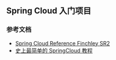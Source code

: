## Spring Cloud 入门项目

### 参考文档

- [Spring Cloud Reference Finchley SR2](https://cloud.spring.io/spring-cloud-static/Finchley.SR2/single/spring-cloud.html)
- [史上最简单的 SpringCloud 教程](https://blog.csdn.net/forezp/article/details/70148833)
